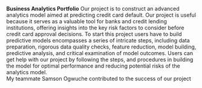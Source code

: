 **Business Analytics Portfolio**
Our project is to construct an advanced analytics model aimed at predicting credit card default.
Our project is useful because it serves as a valuable tool for banks and credit lending institutions, offering insights into the key risk factors to consider before credit card approval decisions.
To start this project users have to build predictive models encompasses a series of intricate steps, including data preparation, rigorous data quality checks, feature reduction, model building, predictive analysis, and critical examination of model outcomes. 
Users can get help with our project by following the steps, and procedures in building the model for optimal performance and reducing potential risks of the analytics model.  
My teammate Samson Ogwuche contributed to the success of our project 
